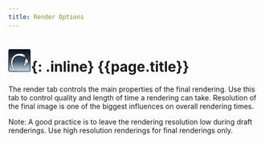 ```yaml
---
title: Render Options
---
```

# ![images/flamingotab.svg](images/flamingotab.svg){: .inline} {{page.title}}
The render tab controls the main properties of the final rendering.  Use this tab to control quality and length of time a rendering can take.  Resolution of the final image is one of the biggest influences on overall rendering times.

Note: A good practice is to leave the rendering resolution low during draft renderings. Use high resolution renderings for final renderings only.
